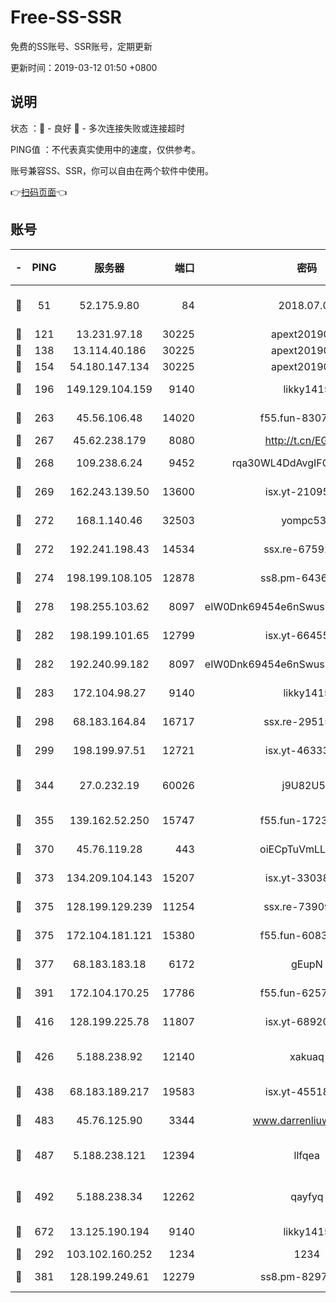 # Free-SS-SSR

免费的SS账号、SSR账号，定期更新

更新时间：2019-03-12 01:50 +0800

## 说明

状态     ：🙂 - 良好 🙁 - 多次连接失败或连接超时

PING值   ：不代表真实使用中的速度，仅供参考。

账号兼容SS、SSR，你可以自由在两个软件中使用。

👉[扫码页面](https://liesauer.github.io/Free-SS-SSR/)👈

## 账号

|-|PING|服务器|端口|密码|加密方式|区域|
|:----:|:----:|:-----:|-----:|:----:|:----:|:----:|
|🙂|51|52.175.9.80|84|2018.07.07|chacha20-ietf-poly1305|HK|
|🙂|121|13.231.97.18|30225|apext2019006|chacha20|JP|
|🙂|138|13.114.40.186|30225|apext2019006|chacha20|JP|
|🙂|154|54.180.147.134|30225|apext2019006|chacha20|KR|
|🙂|196|149.129.104.159|9140|likky1415|aes-256-cfb|HK|
|🙂|263|45.56.106.48|14020|f55.fun-83074215|aes-256-cfb|US|
|🙂|267|45.62.238.179|8080|http://t.cn/EGJIyrl|rc4-md5|CA|
|🙂|268|109.238.6.24|9452|rqa30WL4DdAvgIFG6Fs3znzTa|aes-256-cfb|FR|
|🙂|269|162.243.139.50|13600|isx.yt-21095974|aes-256-cfb|US|
|🙂|272|168.1.140.46|32503|yompc535|aes-256-cfb|AU|
|🙂|272|192.241.198.43|14534|ssx.re-67592284|aes-256-cfb|US|
|🙂|274|198.199.108.105|12878|ss8.pm-64367919|aes-256-cfb|US|
|🙂|278|198.255.103.62|8097|eIW0Dnk69454e6nSwuspv9DmS201tQ0D|aes-256-cfb|US|
|🙂|282|198.199.101.65|12799|isx.yt-66455853|aes-256-cfb|US|
|🙂|282|192.240.99.182|8097|eIW0Dnk69454e6nSwuspv9DmS201tQ0D|aes-256-cfb|US|
|🙂|283|172.104.98.27|9140|likky1415|aes-256-cfb|JP|
|🙂|298|68.183.164.84|16717|ssx.re-29515291|aes-256-cfb|US|
|🙂|299|198.199.97.51|12721|isx.yt-46333014|aes-256-cfb|US|
|🙂|344|27.0.232.19|60026|j9U82U53|xchacha20-ietf-poly1305|HK|
|🙂|355|139.162.52.250|15747|f55.fun-17230136|aes-256-cfb|SG|
|🙂|370|45.76.119.28|443|oiECpTuVmLLxk4Ts|aes-256-cfb|AU|
|🙂|373|134.209.104.143|15207|isx.yt-33038399|aes-256-cfb|SG|
|🙂|375|128.199.129.239|11254|ssx.re-73909730|aes-256-cfb|SG|
|🙂|375|172.104.181.121|15380|f55.fun-60831273|aes-256-cfb|SG|
|🙂|377|68.183.183.18|6172|gEupN|aes-256-cfb|SG|
|🙂|391|172.104.170.25|17786|f55.fun-62574442|aes-256-cfb|SG|
|🙂|416|128.199.225.78|11807|isx.yt-68920390|aes-256-cfb|SG|
|🙂|426|5.188.238.92|12140|xakuaq|chacha20-ietf-poly1305|BR|
|🙂|438|68.183.189.217|19583|isx.yt-45518424|aes-256-cfb|SG|
|🙂|483|45.76.125.90|3344|www.darrenliuwei.com|aes-256-cfb|AU|
|🙂|487|5.188.238.121|12394|llfqea|chacha20-ietf-poly1305|BR|
|🙂|492|5.188.238.34|12262|qayfyq|chacha20-ietf-poly1305|BR|
|🙂|672|13.125.190.194|9140|likky1415|aes-256-cfb|KR|
|🙂|292|103.102.160.252|1234|1234|rc4-md5|JP|
|🙂|381|128.199.249.61|12279|ss8.pm-82976192|aes-256-cfb|SG|
